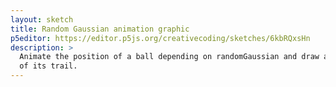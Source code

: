 ```yaml
---
layout: sketch
title: Random Gaussian animation graphic
p5editor: https://editor.p5js.org/creativecoding/sketches/6kbRQxsHn
description: > 
  Animate the position of a ball depending on randomGaussian and draw a graphic
  of its trail.
---
```

